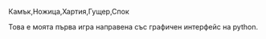 Камък,Ножица,Хартия,Гущер,Спок

Това е моята първа игра направена със графичен интерфейс на python.




